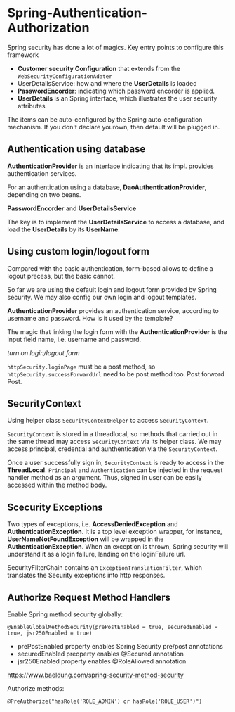 # Spring-Authentication-Authorization

Spring security has done a lot of magics.  Key entry points to configure this framework

* **Customer security Configuration** that extends from the `WebSecurityConfigurationAdater`
* UserDetailsService: how and where the **UserDetails** is loaded
* **PasswordEncorder**: indicating which password encorder is applied. 
* **UserDetails** is an Spring interface, which illustrates the user security attributes

The items can be auto-configured by the Spring auto-configuration mechanism. If you don't declare yourown, then default will be plugged in. 

## Authentication using database

**AuthenticationProvider** is an interface indicating that its impl. provides authentication services. 

For an authentication using a database, **DaoAuthenticationProvider**, depending on two beans. 

**PasswordEncorder** and **UserDetailsService** 

The key is to implement the **UserDetailsService** to access a database, and load the **UserDetails** by its **UserName**. 

## Using custom login/logout form

Compared with the basic authentication, form-based allows to define a logout precess, but the basic cannot.  

So far we are using the default login and logout form provided by Spring security. We may also config our own login and logout templates. 

**AuthenticationProvider** provides an authentication service, according to username and password. How is it used by the template? 

The magic that linking the login form with the **AuthenticationProvider** is the input field name, i.e. username and password. 

*turn on login/logout form*

`httpSecurity.loginPage` must be a post method, so `httpSecurity.successForwardUrl` need to be post method too. Post forword Post. 

## SecurityContext

Using helper class `SecurityContextHelper` to access `SecurityContext`.

`SecurityContext` is stored in a threadlocal, so methods that carried out in the same thread may access `SecurityContext` via its helper class. We may access principal, credential and aunthentication via the `SecurityContext`.

Once a user successfully sign in, `SecurityContext` is ready to access in the **ThreadLocal**. `Principal` and `Authentication` can be injected in the request handler method as an argument. Thus, signed in user can be easily accessed within the method body. 

## Scecurity Exceptions

Two types of exceptions, i.e. **AccessDeniedException** and **AuthenticationException**. It is a top level exception wrapper, for instance, **UserNameNotFoundException** will be wrapped in the **AuthenticationException**. When an exception is thrown, Spring security will understand it as a login failure, landing on the loginFailure url.    

SecurityFilterChain contains an `ExceptionTranslationFilter`, which translates the Security exceptions into http responses. 

## Authorize Request Method Handlers

Enable Spring method security globally: 

````
@EnableGlobalMethodSecurity(prePostEnabled = true, securedEnabled = true, jsr250Enabled = true)
````
* prePostEnabled property enables Spring Security pre/post annotations
* securedEnabled preoperty enables @Secured annotation
* jsr250Enabled property enables @RoleAllowed annotation


https://www.baeldung.com/spring-security-method-security


Authorize methods: 

````
@PreAuthorize("hasRole('ROLE_ADMIN') or hasRole('ROLE_USER')")
````



